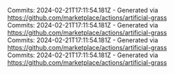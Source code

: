 Commits: 2024-02-21T17:11:54.181Z - Generated via https://github.com/marketplace/actions/artificial-grass
<br>
Commits: 2024-02-21T17:11:54.181Z - Generated via https://github.com/marketplace/actions/artificial-grass
<br>
Commits: 2024-02-21T17:11:54.181Z - Generated via https://github.com/marketplace/actions/artificial-grass
<br>
Commits: 2024-02-21T17:11:54.181Z - Generated via https://github.com/marketplace/actions/artificial-grass
<br>
